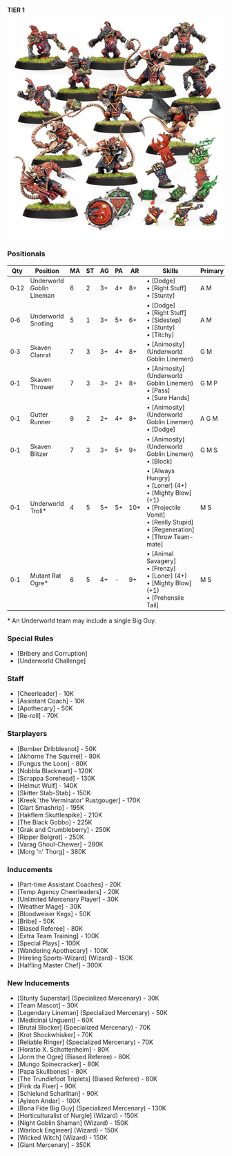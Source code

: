 ﻿**TIER 1**
![](../media/teams/UnderworldDenizens2.jpg)

### Positionals

| Qty  | Position                  | MA | ST | AG | PA | AR  | Skills                                                                                                                                                                                   | Primary | Secondary | Cost |
| ---- | ------------------------- | -- | -- | -- | -- | --- | ---------------------------------------------------------------------------------------------------------------------------------------------------------------------------------------- | ------- | --------- | ---- |
| 0‑12 | Underworld Goblin Lineman | 6  | 2  | 3+ | 4+ | 8+  | • [Dodge]<br /> • [Right Stuff] <br /> • [Stunty]                                                                                                                                  | A M    | G S      | 40K  |
| 0‑6  | Underworld Snotling       | 5  | 1  | 3+ | 5+ | 6+  | • [Dodge]<br /> • [Right Stuff] <br /> • [Sidestep] <br /> • [Stunty] <br /> • [Titchy]                                                                   | A M    | G         | 15K  |
| 0‑3  | Skaven Clanrat            | 7  | 3  | 3+ | 4+ | 8+  | • [Animosity] (Underworld Goblin Linemen)                                                                                                                                              | G M    | A S      | 50K  |
| 0‑1  | Skaven Thrower            | 7  | 3  | 3+ | 2+ | 8+  | • [Animosity] (Underworld Goblin Linemen)<br /> • [Pass] <br /> • [Sure Hands]                                                                                                     | G M P | A S      | 85K  |
| 0‑1  | Gutter Runner             | 9  | 2  | 2+ | 4+ | 8+  | • [Animosity] (Underworld Goblin Linemen)<br /> • [Dodge]                                                                                                                            | A G M | P S      | 85K  |
| 0‑1  | Skaven Blitzer            | 7  | 3  | 3+ | 5+ | 9+  | • [Animosity] (Underworld Goblin Linemen)<br /> • [Block]                                                                                                                            | G M S | A P      | 90K  |
| 0‑1  | Underworld Troll\*        | 4  | 5  | 5+ | 5+ | 10+ | • [Always Hungry]<br /> • [Loner] (4+) <br /> • [Mighty Blow] (+1) <br /> • [Projectile Vomit] <br /> • [Really Stupid] <br /> • [Regeneration] <br /> • [Throw Team-mate] | M S    | A G P   | 115K |
| 0‑1  | Mutant Rat Ogre\*         | 6  | 5  | 4+ | -  | 9+  | • [Animal Savagery]<br /> • [Frenzy] <br /> • [Loner] (4+) <br /> • [Mighty Blow] (+1) <br /> • [Prehensile Tail]                                                              | M S    | A G      | 150K |

\* An Underworld team may include a single Big Guy.

### Special Rules

* [Bribery and Corruption]
* [Underworld Challenge]

### Staff

* [Cheerleader] - 10K
* [Assistant Coach] - 10K
* [Apothecary]  - 50K
* [Re-roll] - 70K

### Starplayers

* [Bomber Dribblesnot] - 50K
* [Akhorne The Squirrel] - 80K
* [Fungus the Loon] - 80K
* [Nobbla Blackwart] - 120K
* [Scrappa Sorehead] - 130K
* [Helmut Wulf] - 140K
* [Skitter Stab-Stab] - 150K
* [Kreek 'the Verminator' Rustgouger] - 170K
* [Glart Smashrip] - 195K
* [Hakflem Skuttlespike] - 210K
* [The Black Gobbo] - 225K
* [Grak and Crumbleberry] - 250K
* [Ripper Bolgrot] - 250K
* [Varag Ghoul-Chewer] - 280K
* [Morg 'n' Thorg] - 380K

### Inducements

* [Part-time Assistant Coaches] - 20K
* [Temp Agency Cheerleaders] - 20K
* [Unlimited Mercenary Player] - 30K
* [Weather Mage] - 30K
* [Bloodweiser Kegs] - 50K
* [Bribe] - 50K
* [Biased Referee] - 80K
* [Extra Team Training] - 100K
* [Special Plays] - 100K
* [Wandering Apothecary] - 100K
* [Hireling Sports-Wizard] (Wizard) - 150K
* [Halfling Master Chef] - 300K

### New Inducements

* [Stunty Superstar] (Specialized Mercenary) - 30K
* [Team Mascot] - 30K
* [Legendary Lineman] (Specialized Mercenary) - 50K
* [Medicinal Unguent] - 60K
* [Brutal Blocker] (Specialized Mercenary) - 70K
* [Krot Shockwhisker] - 70K
* [Reliable Ringer] (Specialized Mercenary) - 70K
* [Horatio X. Schottenheim] - 80K
* [Jorm the Ogre] (Biased Referee) - 80K
* [Mungo Spinecracker] - 80K
* [Papa Skullbones] - 80K
* [The Trundlefoot Triplets] (Biased Referee) - 80K
* [Fink da Fixer] - 90K
* [Schielund Scharlitan] - 90K
* [Ayleen Andar] - 100K
* [Bona Fide Big Guy] (Specialized Mercenary) - 130K
* [Horticulturalist of Nurgle] (Wizard) - 150K
* [Night Goblin Shaman] (Wizard) - 150K
* [Warlock Engineer] (Wizard) - 150K
* [Wicked Witch] (Wizard) - 150K
* [Giant Mercenary] - 350K
